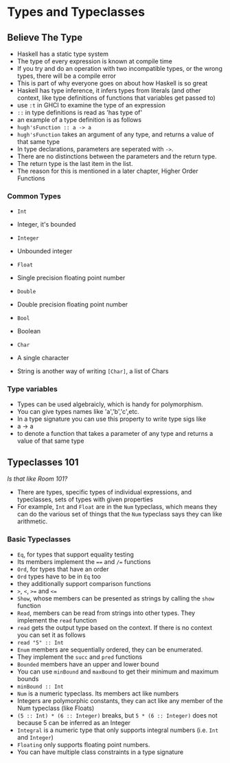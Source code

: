# Types and Typeclasses

## Believe The Type
* Haskell has a static type system
* The type of every expression is known at compile time
* If you try and do an operation with two incompatible types, or the wrong types, there will be a compile error
* This is part of why everyone goes on about how Haskell is so great
* Haskell has type inference, it infers types from literals (and other context, like type definitions of functions that variables get passed to)
* use `:t` in GHCI to examine the type of an expression
* `::` in type definitions is read as 'has type of'
* an example of a type definition is as follows
 * `hugh'sFunction :: a -> a`
 * `hugh'sFunction` takes an argument of any type, and returns a value of that same type
* In type declarations, parameters are seperated with `->`.
* There are no distinctions between the parameters and the return type.
* The return type is the last item in the list.
* The reason for this is mentioned in a later chapter, Higher Order Functions

### Common Types
* `Int`
 * Integer, it's bounded
* `Integer`
 * Unbounded integer
* `Float`
 * Single precision floating point number
* `Double`
 * Double precision floating point number
* `Bool`
 * Boolean
* `Char`
 * A single character

* String is another way of writing `[Char]`, a list of Chars

### Type variables
* Types can be used algebraicly, which is handy for polymorphism.
* You can give types names like 'a','b','c',etc.
* In a type signature you can use this property to write type sigs like
 * a -> a
 * to denote a function that takes a parameter of any type and returns a value of that same type

## Typeclasses 101
_Is that like Room 101?_
* There are types, specific types of individual expressions, and typeclasses, sets of types with given properties
* For example, `Int` and `Float` are in the `Num` typeclass, which means they can do the various set of things that the `Num` typeclass says they can like arithmetic.

### Basic Typeclasses
* `Eq`, for types that support equality testing
 * Its members implement the `==` and `/=` functions
* `Ord`, for types that have an order
 * `Ord` types have to be in `Eq` too
 * they additionally support comparison functions
  * `>`, `<`, `>=` and `<=`
* `Show`, whose members can be presented as strings by calling the `show` function
* `Read`, members can be read from strings into other types. They implement the `read` function
 * `read` gets the output type based on the context. If there is no context you can set it as follows
  * `read "5" :: Int`
* `Enum` members are sequentially ordered, they can be enumerated.
 * They implement the `succ` and `pred` functions
* `Bounded` members have an upper and lower bound
 * You can use `minBound` and `maxBound` to get their minimum and maximum bounds
 * `minBound :: Int`
* `Num` is a numeric typeclass. Its members act like numbers
 * Integers are polymorphic constants, they can act like any member of the Num typeclass (like Floats)
 * `(5 :: Int) * (6 :: Integer)` breaks, but `5 * (6 :: Integer)` does not because 5 can be inferred as an Integer
* `Integral` is a numeric type that only supports integral numbers (i.e. `Int` and `Integer`)
* `Floating` only supports floating point numbers.
* You can have multiple class constraints in a type signature